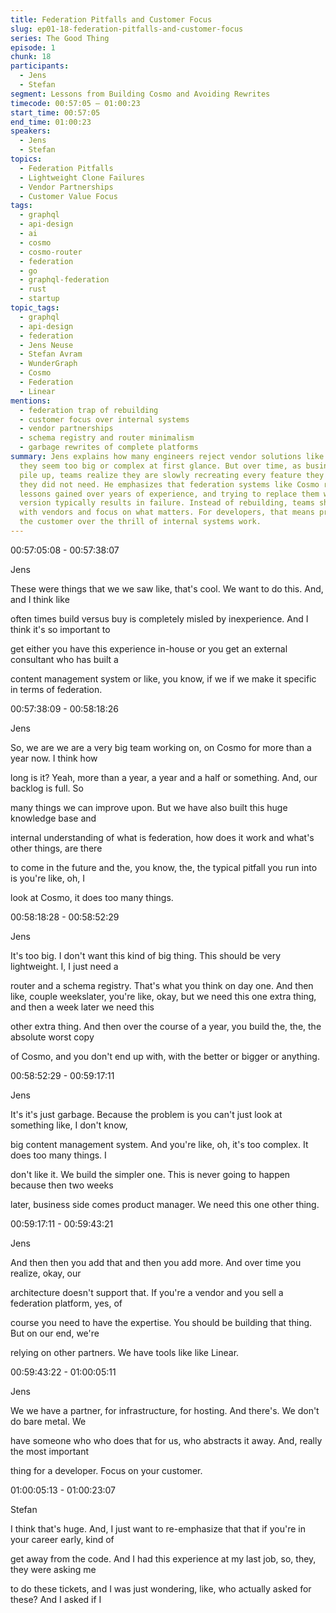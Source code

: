 ```yaml
---
title: Federation Pitfalls and Customer Focus
slug: ep01-18-federation-pitfalls-and-customer-focus
series: The Good Thing
episode: 1
chunk: 18
participants:
  - Jens
  - Stefan
segment: Lessons from Building Cosmo and Avoiding Rewrites
timecode: 00:57:05 – 01:00:23
start_time: 00:57:05
end_time: 01:00:23
speakers:
  - Jens
  - Stefan
topics:
  - Federation Pitfalls
  - Lightweight Clone Failures
  - Vendor Partnerships
  - Customer Value Focus
tags:
  - graphql
  - api-design
  - ai
  - cosmo
  - cosmo-router
  - federation
  - go
  - graphql-federation
  - rust
  - startup
topic_tags:
  - graphql
  - api-design
  - federation
  - Jens Neuse
  - Stefan Avram
  - WunderGraph
  - Cosmo
  - Federation
  - Linear
mentions:
  - federation trap of rebuilding
  - customer focus over internal systems
  - vendor partnerships
  - schema registry and router minimalism
  - garbage rewrites of complete platforms
summary: Jens explains how many engineers reject vendor solutions like Cosmo because
  they seem too big or complex at first glance. But over time, as business requirements
  pile up, teams realize they are slowly recreating every feature they once thought
  they did not need. He emphasizes that federation systems like Cosmo reflect deep
  lessons gained over years of experience, and trying to replace them with a lightweight
  version typically results in failure. Instead of rebuilding, teams should partner
  with vendors and focus on what matters. For developers, that means prioritizing
  the customer over the thrill of internal systems work.
---
```





00:57:05:08 - 00:57:38:07

Jens

These were things that we we saw like, that's cool. We want to do this. And, and I think like

often times build versus buy is completely misled by inexperience. And I think it's so important to

get either you have this experience in-house or you get an external consultant who has built a

content management system or like, you know, if we if we make it specific in terms of federation.

00:57:38:09 - 00:58:18:26

Jens

So, we are we are a very big team working on, on Cosmo for more than a year now. I think how

long is it? Yeah, more than a year, a year and a half or something. And, our backlog is full. So

many things we can improve upon. But we have also built this huge knowledge base and

internal understanding of what is federation, how does it work and what's other things, are there

to come in the future and the, you know, the, the typical pitfall you run into is you're like, oh, I

look at Cosmo, it does too many things.

00:58:18:28 - 00:58:52:29

Jens

It's too big. I don't want this kind of big thing. This should be very lightweight. I, I just need a

router and a schema registry. That's what you think on day one. And then like, couple weekslater, you're like, okay, but we need this one extra thing, and then a week later we need this

other extra thing. And then over the course of a year, you build the, the, the absolute worst copy

of Cosmo, and you don't end up with, with the better or bigger or anything.

00:58:52:29 - 00:59:17:11

Jens

It's it's just garbage. Because the problem is you can't just look at something like, I don't know,

big content management system. And you're like, oh, it's too complex. It does too many things. I

don't like it. We build the simpler one. This is never going to happen because then two weeks

later, business side comes product manager. We need this one other thing.

00:59:17:11 - 00:59:43:21

Jens

And then then you add that and then you add more. And over time you realize, okay, our

architecture doesn't support that. If you're a vendor and you sell a federation platform, yes, of

course you need to have the expertise. You should be building that thing. But on our end, we're

relying on other partners. We have tools like like Linear.

00:59:43:22 - 01:00:05:11

Jens

We we have a partner, for infrastructure, for hosting. And there's. We don't do bare metal. We

have someone who who does that for us, who abstracts it away. And, really the most important

thing for a developer. Focus on your customer.

01:00:05:13 - 01:00:23:07

Stefan

I think that's huge. And, I just want to re-emphasize that that if you're in your career early, kind of

get away from the code. And I had this experience at my last job, so, they, they were asking me

to do these tickets, and I was just wondering, like, who actually asked for these? And I asked if I

